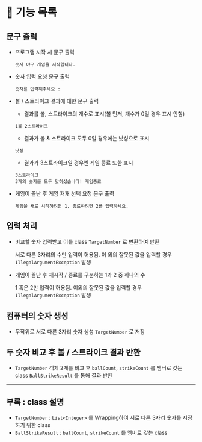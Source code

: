 # 📃 기능 목록
## 문구 출력

- 프로그램 시작 시 문구 출력

    ```
    숫자 야구 게임을 시작합니다.
    
    ```
- 숫자 입력 요청 문구 출력

  ```
  숫자를 입력해주세요 : 
  ```

- 볼 / 스트라이크 결과에 대한 문구 출력
    - 결과를 볼, 스트라이크의 개수로 표시(볼 먼저, 개수가 0일 경우 표시 안함)

    ```
    1볼 2스트라이크
    
    ```

    - 결과가 볼 & 스트라이크 모두 0일 경우에는 낫싱으로 표시

    ```
    낫싱
    
    ```

    - 결과가 3스트라이크일 경우엔 게임 종료 또한 표시

    ```
    3스트라이크
    3개의 숫자를 모두 맞히셨습니다! 게임종료
    
    ```


- 게임이 끝난 후 게임 재개 선택 요청 문구 출력

    ```
    게임을 새로 시작하려면 1, 종료하려면 2를 입력하세요.
  
    ```


## 입력 처리

- 비교할 숫자 입력받고 이를 class `TargetNumber` 로 변환하여 반환

  서로 다른 3자리의 수만 입력이 허용됨. 이 외의 잘못된 값을 입력할 경우 `IllegalArgumentException` 발생

- 게임이 끝난 후 재시작 / 종료를 구분하는 1과 2 중 하나의 수

  1 혹은 2만 입력이 허용됨. 이외의 잘못된 값을 입력할 경우 `IllegalArgumentException` 발생


## 컴퓨터의 숫자 생성

- 무작위로 서로 다른 3자리 숫자 생성 `TargetNumber` 로 저장

## 두 숫자 비교 후 볼 / 스트라이크 결과 반환

- `TargetNumber` 객체 2개를 비교 후 `ballCount`, `strikeCount` 를 멤버로 갖는 class `BallStrikeResult` 를 통해 결과 반환



---

## 부록 : class 설명

- `TargetNumber` : `List<Integer>` 를 Wrapping하여 서로 다른 3자리 숫자를 저장하기 위한 class
- `BallStrikeResult` :  `ballCount`, `strikeCount` 를 멤버로 갖는 class